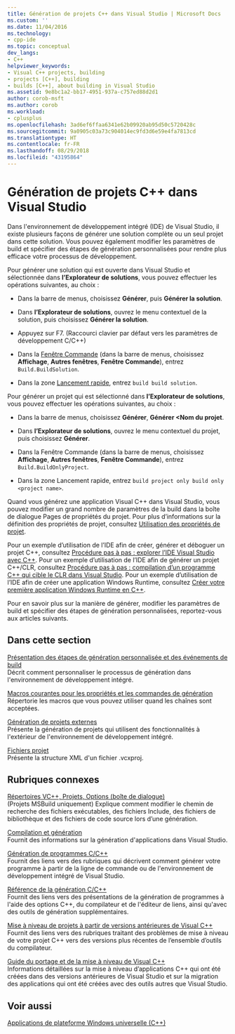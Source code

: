 ```yaml
---
title: Génération de projets C++ dans Visual Studio | Microsoft Docs
ms.custom: ''
ms.date: 11/04/2016
ms.technology:
- cpp-ide
ms.topic: conceptual
dev_langs:
- C++
helpviewer_keywords:
- Visual C++ projects, building
- projects [C++], building
- builds [C++], about building in Visual Studio
ms.assetid: 9e8bc1a2-bb17-4951-937a-c757ed88d2d1
author: corob-msft
ms.author: corob
ms.workload:
- cplusplus
ms.openlocfilehash: 3ad6ef6ffaa6341e62b09920ab95d50c5720428c
ms.sourcegitcommit: 9a0905c03a73c904014ec9fd3d6e59e4fa7813cd
ms.translationtype: HT
ms.contentlocale: fr-FR
ms.lasthandoff: 08/29/2018
ms.locfileid: "43195864"
---
```

# <a name="building-c-projects-in-visual-studio"></a>Génération de projets C++ dans Visual Studio
Dans l'environnement de développement intégré (IDE) de Visual Studio, il existe plusieurs façons de générer une solution complète ou un seul projet dans cette solution. Vous pouvez également modifier les paramètres de build et spécifier des étapes de génération personnalisées pour rendre plus efficace votre processus de développement.  
  
 Pour générer une solution qui est ouverte dans Visual Studio et sélectionnée dans **l’Explorateur de solutions**, vous pouvez effectuer les opérations suivantes, au choix :  
  
-   Dans la barre de menus, choisissez **Générer**, puis **Générer la solution**.  
  
-   Dans **l’Explorateur de solutions**, ouvrez le menu contextuel de la solution, puis choisissez **Générer la solution**.  
  
-   Appuyez sur F7. (Raccourci clavier par défaut vers les paramètres de développement C/C++)  
  
-   Dans la [Fenêtre Commande](/visualstudio/ide/reference/command-window) (dans la barre de menus, choisissez **Affichage**, **Autres fenêtres**, **Fenêtre Commande**), entrez `Build.BuildSolution`.  
  
-   Dans la zone [Lancement rapide](/visualstudio/ide/reference/quick-launch-environment-options-dialog-box), entrez `build build solution`.  
  
 Pour générer un projet qui est sélectionné dans **l’Explorateur de solutions**, vous pouvez effectuer les opérations suivantes, au choix :  
  
-   Dans la barre de menus, choisissez **Générer**, **Générer \<Nom du projet**.  
  
-   Dans **l’Explorateur de solutions**, ouvrez le menu contextuel du projet, puis choisissez **Générer**.  
  
-   Dans la Fenêtre Commande (dans la barre de menus, choisissez **Affichage**, **Autres fenêtres**, **Fenêtre Commande**), entrez `Build.BuildOnlyProject`.  
  
-   Dans la zone Lancement rapide, entrez `build project only build only <project name>`.  
  
 Quand vous générez une application Visual C++ dans Visual Studio, vous pouvez modifier un grand nombre de paramètres de la build dans la boîte de dialogue Pages de propriétés du projet. Pour plus d’informations sur la définition des propriétés de projet, consultez [Utilisation des propriétés de projet](../ide/working-with-project-properties.md).  
  
 Pour un exemple d’utilisation de l’IDE afin de créer, générer et déboguer un projet C++, consultez [Procédure pas à pas : explorer l’IDE Visual Studio avec C++](/visualstudio/ide/getting-started-with-cpp-in-visual-studio). Pour un exemple d’utilisation de l’IDE afin de générer un projet C++/CLR, consultez [Procédure pas à pas : compilation d’un programme C++ qui cible le CLR dans Visual Studio](../ide/walkthrough-compiling-a-cpp-program-that-targets-the-clr-in-visual-studio.md). Pour un exemple d’utilisation de l’IDE afin de créer une application Windows Runtime, consultez [Créer votre première application Windows Runtime en C++](https://msdn.microsoft.com/library/windows/apps/hh974580.aspx).  
  
 Pour en savoir plus sur la manière de générer, modifier les paramètres de build et spécifier des étapes de génération personnalisées, reportez-vous aux articles suivants.  
  
## <a name="in-this-section"></a>Dans cette section  
 [Présentation des étapes de génération personnalisée et des événements de build](../ide/understanding-custom-build-steps-and-build-events.md)  
 Décrit comment personnaliser le processus de génération dans l'environnement de développement intégré.  
  
 [Macros courantes pour les propriétés et les commandes de génération](../ide/common-macros-for-build-commands-and-properties.md)  
 Répertorie les macros que vous pouvez utiliser quand les chaînes sont acceptées.  
  
 [Génération de projets externes](../ide/building-external-projects.md)  
 Présente la génération de projets qui utilisent des fonctionnalités à l'extérieur de l'environnement de développement intégré.  
  
 [Fichiers projet](../ide/project-files.md)  
 Présente la structure XML d'un fichier .vcxproj.  
  
## <a name="related-sections"></a>Rubriques connexes  
 [Répertoires VC++, Projets, Options (boîte de dialogue)](vcpp-directories-property-page.md)  
 (Projets MSBuild uniquement) Explique comment modifier le chemin de recherche des fichiers exécutables, des fichiers Include, des fichiers de bibliothèque et des fichiers de code source lors d’une génération.  
  
 [Compilation et génération](/visualstudio/ide/compiling-and-building-in-visual-studio)  
 Fournit des informations sur la génération d'applications dans Visual Studio.  
  
 [Génération de programmes C/C++](../build/building-c-cpp-programs.md)  
 Fournit des liens vers des rubriques qui décrivent comment générer votre programme à partir de la ligne de commande ou de l'environnement de développement intégré de Visual Studio.  
  
 [Référence de la génération C/C++](../build/reference/c-cpp-building-reference.md)  
 Fournit des liens vers des présentations de la génération de programmes à l'aide des options C++, du compilateur et de l'éditeur de liens, ainsi qu'avec des outils de génération supplémentaires.  
  
 [Mise à niveau de projets à partir de versions antérieures de Visual C++](../porting/upgrading-projects-from-earlier-versions-of-visual-cpp.md)  
 Fournit des liens vers des rubriques traitant des problèmes de mise à niveau de votre projet C++ vers des versions plus récentes de l’ensemble d’outils du compilateur.  
  
[Guide du portage et de la mise à niveau de Visual C++](../porting/visual-cpp-porting-and-upgrading-guide.md)  
  Informations détaillées sur la mise à niveau d’applications C++ qui ont été créées dans des versions antérieures de Visual Studio et sur la migration des applications qui ont été créées avec des outils autres que Visual Studio.  
  
## <a name="see-also"></a>Voir aussi  
 [Applications de plateforme Windows universelle (C++)](../windows/universal-windows-apps-cpp.md)